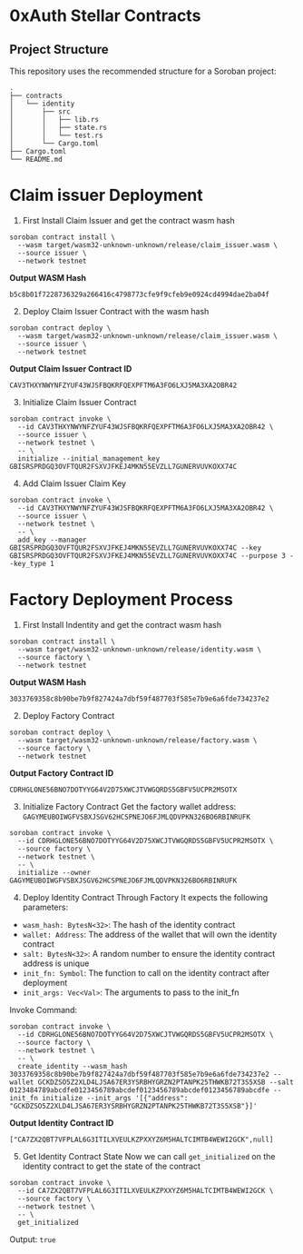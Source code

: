 # 0xAuth Stellar Contracts

## Project Structure

This repository uses the recommended structure for a Soroban project:
```text
.
├── contracts
│   └── identity
│       ├── src
│       │   ├── lib.rs
│       │   ├── state.rs
│       │   └── test.rs
│       └── Cargo.toml
├── Cargo.toml
└── README.md
```

# Claim issuer Deployment
1. First Install Claim Issuer and get the contract wasm hash
```
soroban contract install \
  --wasm target/wasm32-unknown-unknown/release/claim_issuer.wasm \
  --source issuer \
  --network testnet
```

**Output WASM Hash**
```
b5c8b01f7228736329a266416c4798773cfe9f9cfeb9e0924cd4994dae2ba04f
```

2. Deploy Claim Issuer Contract with the wasm hash
```
soroban contract deploy \
  --wasm target/wasm32-unknown-unknown/release/claim_issuer.wasm \
  --source issuer \
  --network testnet
```

**Output Claim Issuer Contract ID**
```
CAV3THXYNWYNFZYUF43WJSFBQKRFQEXPFTM6A3FO6LXJ5MA3XA2OBR42
```

3. Initialize Claim Issuer Contract
```
soroban contract invoke \
  --id CAV3THXYNWYNFZYUF43WJSFBQKRFQEXPFTM6A3FO6LXJ5MA3XA2OBR42 \
  --source issuer \
  --network testnet \
  -- \
  initialize --initial_management_key GBISRSPRDGQ3OVFTQUR2FSXVJFKEJ4MKN55EVZLL7GUNERVUVKOXX74C
```

4. Add Claim Issuer Claim Key
```
soroban contract invoke \
  --id CAV3THXYNWYNFZYUF43WJSFBQKRFQEXPFTM6A3FO6LXJ5MA3XA2OBR42 \
  --source issuer \
  --network testnet \
  -- \
  add_key --manager GBISRSPRDGQ3OVFTQUR2FSXVJFKEJ4MKN55EVZLL7GUNERVUVKOXX74C --key GBISRSPRDGQ3OVFTQUR2FSXVJFKEJ4MKN55EVZLL7GUNERVUVKOXX74C --purpose 3 --key_type 1

```


# Factory Deployment Process

1. First Install Indentity and get the contract wasm hash
```
soroban contract install \
  --wasm target/wasm32-unknown-unknown/release/identity.wasm \
  --source factory \
  --network testnet
```
**Output WASM Hash**
```
3033769358c8b90be7b9f827424a7dbf59f487703f585e7b9e6a6fde734237e2
```

2. Deploy Factory Contract
```
soroban contract deploy \
  --wasm target/wasm32-unknown-unknown/release/factory.wasm \
  --source factory \
  --network testnet
```

**Output Factory Contract ID**
```
CDRHGLONE56BNO7DOTYYG64V2D75XWCJTVWGQRDS5GBFV5UCPR2MSOTX
```

3. Initialize Factory Contract
Get the factory wallet address: `GAGYMEUBOIWGFVSBXJSGV62HCSPNEJO6FJMLQDVPKN326BO6RBINRUFK`
```
soroban contract invoke \
  --id CDRHGLONE56BNO7DOTYYG64V2D75XWCJTVWGQRDS5GBFV5UCPR2MSOTX \
  --source factory \
  --network testnet \
  -- \
  initialize --owner GAGYMEUBOIWGFVSBXJSGV62HCSPNEJO6FJMLQDVPKN326BO6RBINRUFK
```

4. Deploy Identity Contract Through Factory
It expects the following parameters:
- `wasm_hash: BytesN<32>`: The hash of the identity contract
- `wallet: Address`: The address of the wallet that will own the identity contract
- `salt: BytesN<32>`: A random number to ensure the identity contract address is unique
- `init_fn: Symbol`: The function to call on the identity contract after deployment
- `init_args: Vec<Val>`: The arguments to pass to the init_fn

Invoke Command:
```
soroban contract invoke \
  --id CDRHGLONE56BNO7DOTYYG64V2D75XWCJTVWGQRDS5GBFV5UCPR2MSOTX \
  --source factory \
  --network testnet \
  -- \
  create_identity --wasm_hash 3033769358c8b90be7b9f827424a7dbf59f487703f585e7b9e6a6fde734237e2 --wallet GCKDZSO5Z2XLD4LJSA67ER3YSRBHYGRZN2PTANPK25THWKB72T3S5XSB --salt 0123484789abcdfe0123456789abcdef0123456789abcdef0123456789abcdfe --init_fn initialize --init_args '[{"address": "GCKDZSO5Z2XLD4LJSA67ER3YSRBHYGRZN2PTANPK25THWKB72T3S5XSB"}]'
```

**Output Identity Contract ID**
```
["CA7ZX2QBT7VFPLAL6G3ITILXVEULKZPXXYZ6M5HALTCIMTB4WEWI2GCK",null]
```

5. Get Identity Contract State
Now we can call `get_initialized` on the identity contract to get the state of the contract
```
soroban contract invoke \
  --id CA7ZX2QBT7VFPLAL6G3ITILXVEULKZPXXYZ6M5HALTCIMTB4WEWI2GCK \
  --source factory \
  --network testnet \
  -- \
  get_initialized
```

Output: `true`